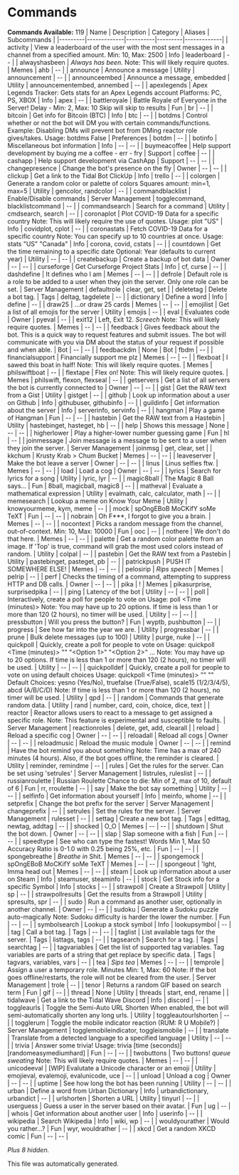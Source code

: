 # Commands
**Commands Available:** 119
| Name    | Description | Category | Aliases | Subcommands |
|---------|-------------|----------|---------|-------------|
| activity | View a leaderboard of the user with the most sent messages in a channel from a specified amount.  Min: 10, Max: 2500 | Info | leaderboard | -- |
| alwayshasbeen | *Always has been.*  Note: This will likely require quotes. | Memes | ahb | -- |
| announce | Announce a message | Utility | announcement | -- |
| announceembed | Announce a message, embedded | Utility | announcementembed, annembed | -- |
| apexlegends | Apex Legends Tracker: Gets stats for an Apex Legends account  Platforms: PC, PS, XBOX | Info | apex | -- |
| battleroyale | Battle Royale of Everyone in the Server!  Delay - Min: 2, Max: 10 Skip will skip to results | Fun | br | -- |
| bitcoin | Get info for Bitcoin (BTC) | Info | btc | -- |
| botdms | Control whether or not the bot will DM you with certain commands/functions.  Example: Disabling DMs will prevent bot from DMing reactor role gives/takes.  Usage: botdms False | Preferences | botdm | -- |
| botinfo | Miscellaneous bot information | Info | -- | -- |
| buymeacoffee | Help support development by buying me a coffee - err - fry | Support | coffee | -- |
| cashapp | Help support development via CashApp | Support | -- | -- |
| changepresence | Change the bot's presence on the fly | Owner | -- | -- |
| clickup | Get a link to the Tidal Bot ClickUp | Info | trello | -- |
| colorgen | Generate a random color or palette of colors  Squares amount: min=1, max=5 | Utility | gencolor, randcolor | -- |
| commandblacklist | Enable/Disable commands | Server Management | togglecommand, blacklistcommand | -- |
| commandsearch | Search for a command | Utility | cmdsearch, search | -- |
| coronaplot | Plot COVID-19 Data for a specific country  Note: This will likely require the use of quotes.  Usage: plot "US" | Info | covidplot, cplot | -- |
| coronastats | Fetch COVID-19 Data for a specific country  Note: You can specify up to 10 countries at once.  Usage: stats "US" "Canada" | Info | corona, covid, cstats | -- |
| countdown | Get the time remaining to a specific date  Optional: Year (defaults to current year) | Utility | -- | -- |
| createbackup | Create a backup of bot data | Owner | -- | -- |
| curseforge | Get Curseforge Project Stats | Info | cf, curse | -- |
| dashdefine | It defines who I am | Memes | -- | -- |
| defrole | Default role is a role to be added to a user when they join the server. Only one role can be set. | Server Management | defaultrole | clear, get, set |
| deletetag | Delete a bot tag. | Tags | deltag, tagdelete | -- |
| dictionary | Define a word | Info | define | -- |
| draw25 | ...or draw 25 cards | Memes | -- | -- |
| emojilist | Get a list of all emojis for the server | Utility | emojis | -- |
| eval | Evaluates code | Owner | pyeval | -- |
| exit12 | Left, Exit 12. *Screech*  Note: This will likely require quotes. | Memes | -- | -- |
| feedback | Gives feedback about the bot. This is a quick way to request features and submit issues. The bot will communicate with you via DM about the status of your request if possible and when able. | Bot | -- | -- |
| feedbackdm | None | Bot | fbdm | -- |
| financialsupport | Financially support me plz | Memes | -- | -- |
| flexboat | I sawed this boat in half!  Note: This will likely require quotes. | Memes | philswiftboat | -- |
| flextape | Flex on!  Note: This will likely require quotes. | Memes | philswift, flexon, flexseal | -- |
| getservers | Get a list of all servers the bot is currently connected to | Owner | -- | -- |
| gist | Get the RAW text from a Gist | Utility | gistget | -- |
| github | Look up information about a user on Github | Info | githubuser, githubinfo | -- |
| guildinfo | Get information about the server | Info | serverinfo, servinfo | -- |
| hangman | Play a game of Hangman | Fun | -- | -- |
| hastebin | Get the RAW text from a Hastebin | Utility | hastebinget, hasteget, hb | -- |
| help | Shows this message | None | -- | -- |
| higherlower | Play a higher-lower number guessing game | Fun | hl | -- |
| joinmessage | Join message is a message to be sent to a user when they join the server. | Server Management | joinmsg | get, clear, set |
| kkchum | Krusty Krab > Chum Bucket | Memes | -- | -- |
| leaveserver | Make the bot leave a server | Owner | -- | -- |
| linus | Linus selfies ftw. | Memes | -- | -- |
| load | Load a cog | Owner | -- | -- |
| lyrics | Search for lyrics for a song | Utility | lyric, lyr | -- |
| magic8ball | The Magic 8 Ball says... | Fun | 8ball, magicball, magic8 | -- |
| matheval | Evaluate a mathematical expression | Utility | evalmath, calc, calculator, math | -- |
| memesearch | Lookup a meme on Know Your Meme | Utility | knowyourmeme, kym, meme | -- |
| mock | spOngEBoB MoCKifY soMe TeXT | Fun | -- | -- |
| nobrain | Oh F***, I forgot to give you a brain. | Memes | -- | -- |
| nocontext | Picks a random message from the channel, out-of-context.  Min: 10, Max: 10000 | Fun | ooc | -- |
| nothere | We don't do that here. | Memes | -- | -- |
| palette | Get a random color palette from an image.  If 'Top' is true, command will grab the most used colors instead of random. | Utility | colpal | -- |
| pastebin | Get the RAW text from a Pastebin | Utility | pastebinget, pasteget, pb | -- |
| patrickpush | PUSH IT SOMEWHERE ELSE! | Memes | -- | -- |
| pelosirip | *Rips speech* | Memes | pelrip | -- |
| perf | Checks the timing of a command, attempting to suppress HTTP and DB calls. | Owner | -- | -- |
| pika | ! | Memes | pikasurprise, surprisedpika | -- |
| ping | Latency of the bot | Utility | -- | -- |
| poll | Interactively, create a poll for people to vote on  Usage: poll <Time (minutes)> <Question>  Note: You may have up to 20 options. If time is less than 1 or more than 120 (2 hours), no timer will be used. | Utility | -- | -- |
| pressbutton | Will you press the button? | Fun | wyptb, pushbutton | -- |
| progress | See how far into the year we are. | Utility | progressbar | -- |
| prune | Bulk delete messages (up to 100) | Utility | purge, nuke | -- |
| quickpoll | Quickly, create a poll for people to vote on  Usage: quickpoll <Time (minutes)> "<Question>" "<Option 1>" "<Option 2>" ...  Note: You may have up to 20 options. If time is less than 1 or more than 120 (2 hours), no timer will be used. | Utility | -- | -- |
| quickpolldef | Quickly, create a poll for people to vote on using default choices  Usage: quickpoll <Time (minutes)> "<Question>" "<Default Choice>"  Default Choices: yesno (Yes/No), truefalse (True/False), scale15 (1/2/3/4/5), abcd (A/B/C/D)  Note: If time is less than 1 or more than 120 (2 hours), no timer will be used. | Utility | qpd | -- |
| random | Commands that generate random data. | Utility | rand | number, card, coin, choice, dice, text |
| reactor | Reactor allows users to react to a message to get assigned a specific role.  Note: This feature is experimental and susceptible to faults. | Server Management | reactionroles | delete, get, add, clearall |
| reload | Reload a specific cog | Owner | -- | -- |
| reloadall | Reload all cogs | Owner | -- | -- |
| reloadmusic | Reload the music module | Owner | -- | -- |
| remind | Have the bot remind you about something  Note: Time has a max of 240 minutes (4 hours). Also, if the bot goes offline, the reminder is cleared. | Utility | reminder, remindme | -- |
| rules | Get the rules for the server.  Can be set using 'setrules' | Server Management | listrules, ruleslist | -- |
| russianroulette | Russian Roulette  Chance to die: Min of 2, max of 10, default of 6 | Fun | rr, rroulette | -- |
| say | Make the bot say something | Utility | -- | -- |
| selfinfo | Get information about yourself | Info | meinfo, whome | -- |
| setprefix | Change the bot prefix for the server | Server Management | changeprefix | -- |
| setrules | Set the rules for the server. | Server Management | rulesset | -- |
| settag | Create a new bot tag. | Tags | edittag, newtag, addtag | -- |
| shocked | O_O | Memes | -- | -- |
| shutdown | Shut the bot down. | Owner | -- | -- |
| slap | Slap someone with a fish | Fun | -- | -- |
| speedtype | See who can type the fastest!  Words Min 1, Max 50  Accuracy Ratio is 0-1.0 with 0.25 being 25%, etc. | Fun | -- | -- |
| spongebreathe | *Breathe in* Shit. | Memes | -- | -- |
| spongemock | spOngEBoB MoCKifY soMe TeXT | Memes | -- | -- |
| spongeout | 'Ight, Imma head out | Memes | -- | -- |
| steam | Look up information about a user on Steam | Info | steamuser, steaminfo | -- |
| stock | Get Stock info for a specific Symbol | Info | stocks | -- |
| strawpoll | Create a Strawpoll | Utility | sp | -- |
| strawpollresults | Get the results from a Strawpoll | Utility | spresults, spr | -- |
| sudo | Run a command as another user, optionally in another channel. | Owner | -- | -- |
| sudoku | Generate a Sudoku puzzle auto-magically  Note: Sudoku difficulty is harder the lower the number. | Fun | -- | -- |
| symbolsearch | Lookup a stock symbol | Info | lookupsymbol | -- |
| tag | Call a bot tag. | Tags | -- | -- |
| taglist | List available tags for the server. | Tags | listtags, tags | -- |
| tagsearch | Search for a tag. | Tags | searchtag | -- |
| tagvariables | Get the list of supported tag variables.  Tag variables are parts of a string that get replace by specific data. | Tags | tagvars, variables, vars | -- |
| tea | *Sips tea* | Memes | -- | -- |
| temprole | Assign a user a temporary role.  Minutes Min: 1, Max: 60  Note: If the bot goes offline/restarts, the role will not be cleared from the user. | Server Management | trole | -- |
| tenor | Returns a random GIF based on search term | Fun | gif | -- |
| thread | None | Utility | threads | start, end, rename |
| tidalwave | Get a link to the Tidal Wave Discord | Info | discord | -- |
| toggleaurls | Toggle the Semi-Auto URL Shorten  When enabled, the bot will semi-automatically shorten any long urls. | Utility | toggleautourlshorten | -- |
| togglerum | Toggle the mobile indicator reaction (RUM: R U Mobile?) | Server Management | togglemobileindicator, toggleismobile | -- |
| translate | Translate from a detected language to a specified language | Utility | -- | -- |
| trivia | Answer some trivia!  Usage: trivia [time (seconds)] [randomeasymediumhard]  | Fun | -- | -- |
| twobuttons | Two buttons! *queue sweating*  Note: This will likely require quotes.         | Memes | -- | -- |
| unicodeeval | [WIP] Evalutate a Unicode character or an emoji | Utility | emojieval, evalemoji, evalunicode, uce | -- |
| unload | Unload a cog | Owner | -- | -- |
| uptime | See how long the bot has been running | Utility | -- | -- |
| urban | Define a word from Urban Dictionary | Info | urbandictionary, urbandict | -- |
| urlshorten | Shorten a URL | Utility | tinyurl | -- |
| userguess | Guess a user in the server based on their avatar. | Fun | ug | -- |
| whois | Get information about another user | Info | userinfo | -- |
| wikipedia | Search Wikipedia | Info | wiki, wp | -- |
| wouldyourather | Would you rather...? | Fun | wyr, wouldrather | -- |
| xkcd | Get a random XKCD comic | Fun | -- | -- |

*Plus 8 hidden.*

This file was automatically generated.